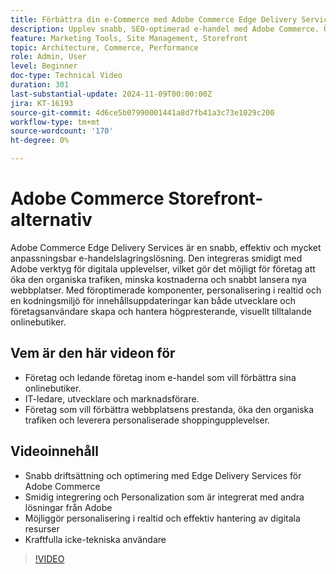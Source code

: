 ```yaml
---
title: Förbättra din e-Commerce med Adobe Commerce Edge Delivery Services
description: Upplev snabb, SEO-optimerad e-handel med Adobe Commerce. Öka trafiken, spara pengar och hantera enkelt din butik med Edge Delivery Services.
feature: Marketing Tools, Site Management, Storefront
topic: Architecture, Commerce, Performance
role: Admin, User
level: Beginner
doc-type: Technical Video
duration: 301
last-substantial-update: 2024-11-09T00:00:00Z
jira: KT-16193
source-git-commit: 4d6ce5b07990001441a8d7fb41a3c73e1029c200
workflow-type: tm+mt
source-wordcount: '170'
ht-degree: 0%

---
```



# Adobe Commerce Storefront-alternativ

Adobe Commerce Edge Delivery Services är en snabb, effektiv och mycket anpassningsbar e-handelslagringslösning.
Den integreras smidigt med Adobe verktyg för digitala upplevelser, vilket gör det möjligt för företag att öka den organiska trafiken, minska kostnaderna och snabbt lansera nya webbplatser. Med föroptimerade komponenter, personalisering i realtid och en kodningsmiljö för innehållsuppdateringar kan både utvecklare och företagsanvändare skapa och hantera högpresterande, visuellt tilltalande onlinebutiker.

## Vem är den här videon för

- Företag och ledande företag inom e-handel som vill förbättra sina onlinebutiker.
- IT-ledare, utvecklare och marknadsförare.
- Företag som vill förbättra webbplatsens prestanda, öka den organiska trafiken och leverera personaliserade shoppingupplevelser.

## Videoinnehåll

- Snabb driftsättning och optimering med Edge Delivery Services för Adobe Commerce
- Smidig integrering och Personalization som är integrerat med andra lösningar från Adobe
- Möjliggör personalisering i realtid och effektiv hantering av digitala resurser
- Kraftfulla icke-tekniska användare

>[!VIDEO](https://video.tv.adobe.com/v/3431725?learn=on)
